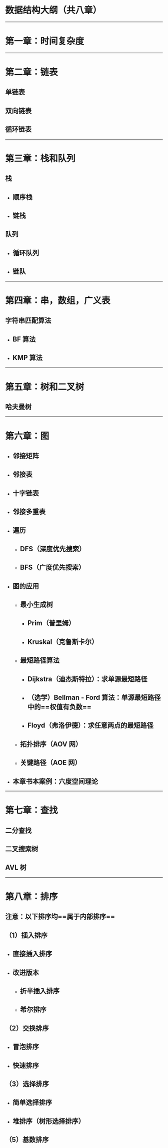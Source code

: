 # 数据结构大纲（共八章）

---

# 第一章：时间复杂度

---

# 第二章：链表

## 单链表

## 双向链表

## 循环链表

---

# 第三章：栈和队列

## 栈

- ## 顺序栈
- ## 链栈

## 队列

- ## 循环队列
- ## 链队

---

# 第四章：串，数组，广义表

## 字符串匹配算法

- ## BF 算法
- ## KMP 算法

---

# 第五章：树和二叉树

## 哈夫曼树

---

# 第六章：图

- ## 邻接矩阵
- ## 邻接表
- ## 十字链表
- ## 邻接多重表
- ## 遍历
  - ## DFS（深度优先搜索）
  - ## BFS（广度优先搜索）
- ## 图的应用
  - ## 最小生成树
    - ## Prim（普里姆）
    - ## Kruskal（克鲁斯卡尔）
  - ## 最短路径算法
    - ## Dijkstra（迪杰斯特拉）：求单源最短路径
    - ## （选学）Bellman - Ford 算法：单源最短路径中的==权值有负数==
    - ## Floyd（弗洛伊德）：求任意两点的最短路径
  - ## 拓扑排序（AOV 网）
  - ## 关键路径（AOE 网）
- ## 本章书本案例：六度空间理论

---

# 第七章：查找

## 二分查找

## 二叉搜索树

## AVL 树

---

# 第八章：排序

## 注意：以下排序均==属于内部排序==

## （1）插入排序

- ## 直接插入排序
- ## 改进版本
  - ## 折半插入排序
  - ## 希尔排序

## （2）交换排序

- ## 冒泡排序
- ## 快速排序

## （3）选择排序

- ## 简单选择排序
- ## 堆排序（树形选择排序）

## （5）基数排序
